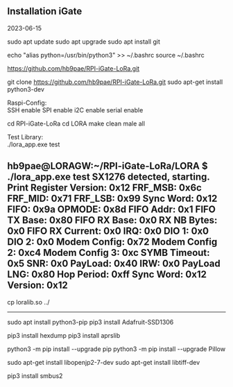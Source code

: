 Installation iGate 
------------------

2023-06-15


sudo apt update
sudo apt upgrade 
sudo apt install git

echo "alias python=/usr/bin/python3" >> ~/.bashrc
source ~/.bashrc

https://github.com/hb9pae/RPI-iGate-LoRa.git

git clone https://github.com/hb9pae/RPI-iGate-LoRa.git
sudo apt-get install python3-dev 

Raspi-Config:	
	SSH enable
	SPI enable
	i2C enable
	serial enable

	
cd RPI-iGate-LoRa
cd LORA
	make clean
	male all

	
Test Library:	
./lora_app.exe test

hb9pae@LORAGW:~/RPI-iGate-LoRa/LORA $ ./lora_app.exe test
SX1276 detected, starting.
Print Register 
Version: 0x12
FRF_MSB: 0x6c
FRF_MID: 0x71
FRF_LSB: 0x99
Sync Word: 0x12
FIFO: 0x9a
OPMODE: 0x8d
FIFO Addr: 0x1
FIFO TX Base: 0x80
FIFO RX Base: 0x0
RX NB Bytes: 0x0
FIFO RX Current: 0x0
IRQ: 0x0
DIO 1: 0x0
DIO 2: 0x0
Modem Config: 0x72
Modem Config 2: 0xc4
Modem Config 3: 0xc
SYMB Timeout: 0x5
SNR: 0x0
PayLoad: 0x40
IRW: 0x0
PayLoad LNG: 0x80
Hop Period: 0xff
Sync Word: 0x12
Version: 0x12
-------------

cp loralib.so ../

-------------

sudo apt install python3-pip
pip3 install Adafruit-SSD1306

pip3 install hexdump
pip3 install aprslib

python3 -m pip install --upgrade pip
python3 -m pip install --upgrade Pillow

sudo apt-get install libopenjp2-7-dev 
sudo apt-get install libtiff-dev

pip3 install smbus2





